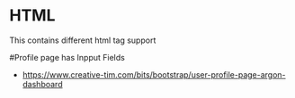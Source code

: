 # HTML

This contains different html tag support


#Profile page has Inpput Fields
- https://www.creative-tim.com/bits/bootstrap/user-profile-page-argon-dashboard
